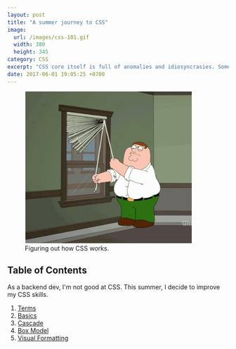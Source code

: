 ```yaml
---
layout: post
title: "A summer journey to CSS"
image:
  url: /images/css-101.gif
  width: 380
  height: 345
category: CSS
excerpt: "CSS core itself is full of anomalies and idiosyncrasies. Sometimes, even you have followed the most obvious path, you still couldn't archive your goal."
date: 2017-06-01 19:05:25 +0700
---
```

<figure class="float-right margin-x-1 margin-clear-top">
    <img src="/images/css-101.gif" alt="Figuring out how CSS works.">
    <figcaption>Figuring out how CSS works.</figcaption>  
</figure>

## Table of Contents

As a backend dev, I'm not good at CSS. This summer, I decide to improve my CSS skills.  

1. [Terms](/css/terminologies.html)
2. [Basics](/css/essentials.html)
3. [Cascade](/css/cascade-algorithm.html)
4. [Box Model](/css/box-model.html)
5. [Visual Formatting](/css/visual-formatting.html)
